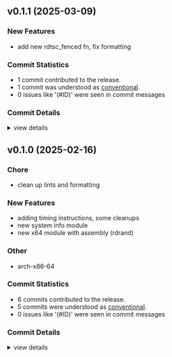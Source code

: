 

## v0.1.1 (2025-03-09)

### New Features

 - <csr-id-13b87fd79e6701036b0d40ec5663c0a35ccecf1e/> add new rdtsc_fenced fn, fix formatting

### Commit Statistics

<csr-read-only-do-not-edit/>

 - 1 commit contributed to the release.
 - 1 commit was understood as [conventional](https://www.conventionalcommits.org).
 - 0 issues like '(#ID)' were seen in commit messages

### Commit Details

<csr-read-only-do-not-edit/>

<details><summary>view details</summary>

 * **Uncategorized**
    - Add new rdtsc_fenced fn, fix formatting ([`13b87fd`](https://github.com/spmadden/irox-unsafe/commit/13b87fd79e6701036b0d40ec5663c0a35ccecf1e))
</details>

## v0.1.0 (2025-02-16)

<csr-id-b5039c0513a6771aa45a1333d41aa201b27d2937/>
<csr-id-e3025103b8516d18136f99e264e3e77783473748/>

### Chore

 - <csr-id-b5039c0513a6771aa45a1333d41aa201b27d2937/> clean up lints and formatting

### New Features

 - <csr-id-5b9d6228dc09815bb2696f94573043ea86674e2d/> adding timing instructions, some cleanups
 - <csr-id-f75568016d5a14de3eb590faeab31e23935522a5/> new system info module
 - <csr-id-a2f5d1433cebff39eef7873bfb1900d05317c33c/> new x64 module with assembly (rdrand)

### Other

 - <csr-id-e3025103b8516d18136f99e264e3e77783473748/> arch-x86-64

### Commit Statistics

<csr-read-only-do-not-edit/>

 - 6 commits contributed to the release.
 - 5 commits were understood as [conventional](https://www.conventionalcommits.org).
 - 0 issues like '(#ID)' were seen in commit messages

### Commit Details

<csr-read-only-do-not-edit/>

<details><summary>view details</summary>

 * **Uncategorized**
    - Release irox-arch-x86-64 v0.1.0 ([`a5cfb79`](https://github.com/spmadden/irox-unsafe/commit/a5cfb79606ebfcc81ce9ba9aa619d6209699bade))
    - Adding timing instructions, some cleanups ([`5b9d622`](https://github.com/spmadden/irox-unsafe/commit/5b9d6228dc09815bb2696f94573043ea86674e2d))
    - Clean up lints and formatting ([`b5039c0`](https://github.com/spmadden/irox-unsafe/commit/b5039c0513a6771aa45a1333d41aa201b27d2937))
    - Arch-x86-64 ([`e302510`](https://github.com/spmadden/irox-unsafe/commit/e3025103b8516d18136f99e264e3e77783473748))
    - New system info module ([`f755680`](https://github.com/spmadden/irox-unsafe/commit/f75568016d5a14de3eb590faeab31e23935522a5))
    - New x64 module with assembly (rdrand) ([`a2f5d14`](https://github.com/spmadden/irox-unsafe/commit/a2f5d1433cebff39eef7873bfb1900d05317c33c))
</details>

